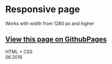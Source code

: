 # Responsive page

Works with width from 1280 px and higher
## [View this page on GithubPages](https://eugenewolf507.github.io/goit-fe-course-1280-responsive/)

HTML + CSS<br />
06.2018
